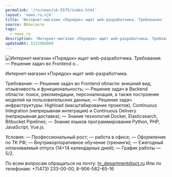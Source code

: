 ```yaml
---
permalink: '/ru/news/vk-5575/index.html'
layout: 'news.ru.njk'
title: 'Интернет-магазин «Порядок» ищет web-разработчика. Требования:  — Решение задач во Frontend о'
source: ВКонтакте
tags:
  - news_ru
description: 'Интернет-магазин «Порядок» ищет web-разработчика. Требования:  — Решение задач во Frontend о…'
updatedAt: 1533988860
---
```

![Интернет-магазин «Порядок» ищет web-разработчика. Требования:  — Решение задач во Frontend о…](https://sun9-59.userapi.com/impf/eLKY8TTYf1W59cWgc-R4wQHPmdCnAIz4HVhJqA/XXUNEIuazJ0.jpg?size=1280x720&quality=96&sign=7be412f1a4ccd20e58b35063811c40b6&c_uniq_tag=BSZI3BpwK3YTH_8HYt-glm9drMgCEe2RVETW39JNCkI&type=album)

Интернет-магазин «Порядок» ищет web-разработчика.

Требования:
— Решение задач во Frontend области: внешний вид, отзывчивость и функциональность;
— Решение задач в Backend области: поиск, рекомендации, персонализация, а также построение моделей на пользовательских данных;
— Решение задач инфраструктуры: Highload (масштабирование проектов), Continuous Integration (непрерывная интеграция) и Continuous Delivery (непрерывная доставка);
— Знание технологий Docker, Elasticsearch, Bitbucket Pipelines;
— Знание языков программирования Python, PHP, JavaScript, Vue.js.

Условия:
— Профессиональный рост;
— работа в офисе;
— Оформление по ТК РФ;
— Внутрикорпоративное обучение (тренинги);
— Ежегодный оплачиваемый отпуск (14+14 календарных дней);
— График работы — 5/2.

По всем вопросам обращаться на почту: hr_department@sct.ru
Или по телефонам: +7(473) 233-00-00, 8-906-582-65-16
